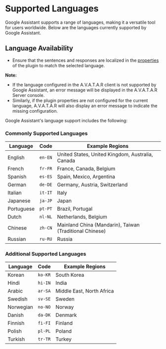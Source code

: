 # Supported Languages

Google Assistant supports a range of languages, making it a versatile tool for users worldwide. Below are the languages currently supported by Google Assistant.

## Language Availability

- Ensure that the sentences and responses are localized in the [properties](properties.md) of the plugin to match the selected language.

**Note:** 

- If the language configured in the A.V.A.T.A.R client is not supported by Google Assistant, an error message will be displayed in the A.V.A.T.A.R Server console.
- Similarly, if the plugin properties are not configured for the current language, A.V.A.T.A.R will also display an error message to indicate the missing configuration.


Google Assistant's language support includes the following:

### Commonly Supported Languages
| Language         | Code     | Example Regions              |
|------------------|----------|------------------------------|
| English          | `en-EN`  | United States, United Kingdom, Australia, Canada |
| French           | `fr-FR`  | France, Canada, Belgium      |
| Spanish          | `es-ES`  | Spain, Mexico, Argentina     |
| German           | `de-DE`  | Germany, Austria, Switzerland |
| Italian          | `it-IT`  | Italy                        |
| Japanese         | `ja-JP`  | Japan                        |
| Portuguese       | `pt-PT`  | Brazil, Portugal             |
| Dutch            | `nl-NL`  | Netherlands, Belgium         |
| Chinese          | `zh-CN`  | Mainland China (Mandarin), Taiwan (Traditional Chinese) |
| Russian          | `ru-RU`  | Russia                       |

### Additional Supported Languages
| Language         | Code     | Example Regions              |
|------------------|----------|------------------------------|
| Korean           | `ko-KR`  | South Korea                 |
| Hindi            | `hi-IN`  | India                       |
| Arabic           | `ar-SA`  | Middle East, North Africa   |
| Swedish          | `sv-SE`  | Sweden                      |
| Norwegian        | `no-NO`  | Norway                      |
| Danish           | `da-DK`  | Denmark                     |
| Finnish          | `fi-FI`  | Finland                     |
| Polish           | `pl-PL`  | Poland                      |
| Turkish          | `tr-TR`  | Turkey                      |

